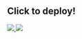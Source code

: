 ﻿## Click to deploy!
<a href="https://portal.azure.com/#create/Microsoft.Template/uri/https%3A%2F%2Fraw.githubusercontent.com%2Faninditkarmakar%2FCRMAzureInfra%2Fmaster%2FARMTemplates%2FTemplates%2Fazuredeploy.json" target="_blank">
<img src="http://azuredeploy.net/deploybutton.png"/>
</a>
<a href="http://armviz.io/#/?load=https%3A%2F%2Fraw.githubusercontent.com%2Faninditkarmakar%2FCRMAzureInfra%2Fmaster%2FARMTemplates%2FTemplates%2Fazuredeploy.json" target="_blank">
<img src="http://armviz.io/visualizebutton.png"/>
</a>